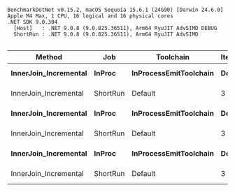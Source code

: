 ```

BenchmarkDotNet v0.15.2, macOS Sequoia 15.6.1 (24G90) [Darwin 24.6.0]
Apple M4 Max, 1 CPU, 16 logical and 16 physical cores
.NET SDK 9.0.304
  [Host]   : .NET 9.0.8 (9.0.825.36511), Arm64 RyuJIT AdvSIMD DEBUG
  ShortRun : .NET 9.0.8 (9.0.825.36511), Arm64 RyuJIT AdvSIMD


```
| Method                | Job      | Toolchain              | IterationCount | LaunchCount | WarmupCount | SetSize | Mean        | Error        | StdDev      | StdErr    | Min         | Max         | Q1          | Q3          | Median      | Op/s     | Gen0      | Gen1      | Gen2     | Allocated |
|---------------------- |--------- |----------------------- |--------------- |------------ |------------ |-------- |------------:|-------------:|------------:|----------:|------------:|------------:|------------:|------------:|------------:|---------:|----------:|----------:|---------:|----------:|
| **InnerJoin_Incremental** | **InProc**   | **InProcessEmitToolchain** | **Default**        | **Default**     | **Default**     | **100**     |    **610.9 μs** |     **19.71 μs** |    **55.92 μs** |   **5.80 μs** |    **473.9 μs** |    **759.0 μs** |    **578.4 μs** |    **636.5 μs** |    **605.3 μs** | **1,636.89** |  **151.3672** |   **57.6172** |        **-** |   **1.21 MB** |
| InnerJoin_Incremental | ShortRun | Default                | 3              | 1           | 3           | 100     |    625.9 μs |    641.25 μs |    35.15 μs |  20.29 μs |    592.6 μs |    662.7 μs |    607.5 μs |    642.6 μs |    622.4 μs | 1,597.67 |  151.3672 |   59.5703 |        - |   1.21 MB |
| **InnerJoin_Incremental** | **InProc**   | **InProcessEmitToolchain** | **Default**        | **Default**     | **Default**     | **1000**    | **10,107.6 μs** |    **249.46 μs** |   **731.63 μs** |  **73.53 μs** |  **8,737.5 μs** | **11,886.3 μs** |  **9,365.2 μs** | **10,399.8 μs** | **10,194.1 μs** |    **98.94** | **1578.1250** |  **578.1250** | **140.6250** |  **12.69 MB** |
| InnerJoin_Incremental | ShortRun | Default                | 3              | 1           | 3           | 1000    | 10,662.6 μs | 10,771.64 μs |   590.43 μs | 340.88 μs | 10,168.6 μs | 11,316.5 μs | 10,335.6 μs | 10,909.6 μs | 10,502.6 μs |    93.79 | 1593.7500 |  593.7500 | 187.5000 |  12.73 MB |
| **InnerJoin_Incremental** | **InProc**   | **InProcessEmitToolchain** | **Default**        | **Default**     | **Default**     | **5000**    | **73,430.7 μs** |  **1,762.28 μs** | **5,112.69 μs** | **519.12 μs** | **59,586.8 μs** | **86,618.0 μs** | **69,949.1 μs** | **76,382.3 μs** | **74,623.5 μs** |    **13.62** | **9062.5000** | **2875.0000** | **937.5000** |  **64.74 MB** |
| InnerJoin_Incremental | ShortRun | Default                | 3              | 1           | 3           | 5000    | 64,214.0 μs | 12,364.15 μs |   677.72 μs | 391.28 μs | 63,435.5 μs | 64,672.5 μs | 63,984.8 μs | 64,603.2 μs | 64,534.0 μs |    15.57 | 8857.1429 | 3000.0000 | 857.1429 |  64.55 MB |
